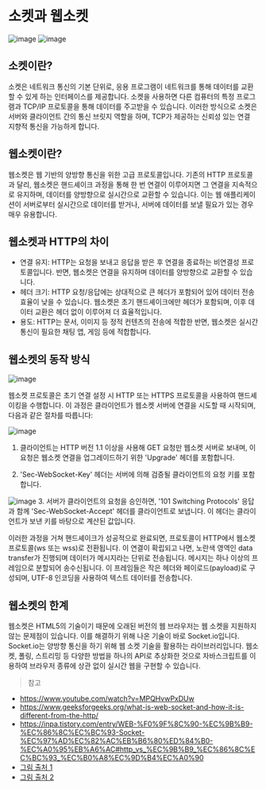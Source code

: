 # 소켓과 웹소켓
![image](https://github.com/Nomad-CS-STUDY/CS_STUDY/assets/135118163/cd0b22dd-c6d0-445a-9603-65450ca61e55)
![image](https://github.com/Nomad-CS-STUDY/CS_STUDY/assets/135118163/48b989e3-b2bc-46c2-8b64-71aed68a0ac6)

## 소켓이란?
소켓은 네트워크 통신의 기본 단위로, 응용 프로그램이 네트워크를 통해 데이터를 교환할 수 있게 하는 인터페이스를 제공합니다. 소켓을 사용하면 다른 컴퓨터의 특정 프로그램과 TCP/IP 프로토콜을 통해 데이터를 주고받을 수 있습니다. 이러한 방식으로 소켓은 서버와 클라이언트 간의 통신 브릿지 역할을 하며, TCP가 제공하는 신뢰성 있는 연결 지향적 통신을 가능하게 합니다.

## 웹소켓이란?
웹소켓은 웹 기반의 양방향 통신을 위한 고급 프로토콜입니다. 기존의 HTTP 프로토콜과 달리, 웹소켓은 핸드셰이크 과정을 통해 한 번 연결이 이루어지면 그 연결을 지속적으로 유지하며, 데이터를 양방향으로 실시간으로 교환할 수 있습니다. 이는 웹 애플리케이션이 서버로부터 실시간으로 데이터를 받거나, 서버에 데이터를 보낼 필요가 있는 경우 매우 유용합니다.

## 웹소켓과 HTTP의 차이
- 연결 유지: HTTP는 요청을 보내고 응답을 받은 후 연결을 종료하는 비연결성 프로토콜입니다. 반면, 웹소켓은 연결을 유지하며 데이터를 양방향으로 교환할 수 있습니다.
- 헤더 크기: HTTP 요청/응답에는 상대적으로 큰 헤더가 포함되어 있어 데이터 전송 효율이 낮을 수 있습니다. 웹소켓은 초기 핸드셰이크에만 헤더가 포함되며, 이후 데이터 교환은 헤더 없이 이루어져 더 효율적입니다.
- 용도: HTTP는 문서, 이미지 등 정적 컨텐츠의 전송에 적합한 반면, 웹소켓은 실시간 통신이 필요한 채팅 앱, 게임 등에 적합합니다.

## 웹소켓의 동작 방식
![image](https://github.com/Nomad-CS-STUDY/CS_STUDY/assets/135118163/07955add-c77b-4a09-997e-45de88b02aaf)

웹소켓 프로토콜은 초기 연결 설정 시 HTTP 또는 HTTPS 프로토콜을 사용하여 핸드셰이킹을 수행합니다. 이 과정은 클라이언트가 웹소켓 서버에 연결을 시도할 때 시작되며, 다음과 같은 절차를 따릅니다:

![image](https://github.com/Nomad-CS-STUDY/CS_STUDY/assets/135118163/da183d18-9123-42b6-a6c8-84866d142410)
1. 클라이언트는 HTTP 버전 1.1 이상을 사용해 GET 요청만 웹소켓 서버로 보내며, 이 요청은 웹소켓 연결을 업그레이드하기 위한 'Upgrade' 헤더를 포함합니다.

2. 'Sec-WebSocket-Key' 헤더는 서버에 의해 검증될 클라이언트의 요청 키를 포함합니다.

![image](https://github.com/Nomad-CS-STUDY/CS_STUDY/assets/135118163/3cf003e5-bccc-4b9c-b168-0b794314da77)
3. 서버가 클라이언트의 요청을 승인하면, '101 Switching Protocols' 응답과 함께 'Sec-WebSocket-Accept' 헤더를 클라이언트로 보냅니다. 이 헤더는 클라이언트가 보낸 키를 바탕으로 계산된 값입니다.

이러한 과정을 거쳐 핸드셰이크가 성공적으로 완료되면, 프로토콜이 HTTP에서 웹소켓 프로토콜(ws 또는 wss)로 전환됩니다.
이 연결이 확립되고 나면, 노란색 영역인 data transfer가 진행되며 데이터가 메시지라는 단위로 전송됩니다. 메시지는 하나 이상의 프레임으로 분할되어 송수신됩니다. 이 프레임들은 작은 헤더와 페이로드(payload)로 구성되며, UTF-8 인코딩을 사용하여 텍스트 데이터를 전송합니다.

## 웹소켓의 한계
웹소켓은 HTML5의 기술이기 때문에 오래된 버전의 웹 브라우저는 웹 소켓을 지원하지 않는 문제점이 있습니다. 이를 해결하기 위해 나온 기술이 바로 Socket.io입니다. Socket.io는 양방향 통신을 하기 위해 웹 소켓 기술을 활용하는 라이브러리입니다. 웹소켓, 폴링, 스트리밍 등 다양한 방법을 하나의 API로 추상화한 것으로 자바스크립트를 이용하여 브라우저 종류에 상관 없이 실시간 웹을 구현할 수 있습니다.

>참고
- https://www.youtube.com/watch?v=MPQHvwPxDUw
- https://www.geeksforgeeks.org/what-is-web-socket-and-how-it-is-different-from-the-http/
- https://inpa.tistory.com/entry/WEB-%F0%9F%8C%90-%EC%9B%B9-%EC%86%8C%EC%BC%93-Socket-%EC%97%AD%EC%82%AC%EB%B6%80%ED%84%B0-%EC%A0%95%EB%A6%AC#http_vs_%EC%9B%B9_%EC%86%8C%EC%BC%93_%EC%B0%A8%EC%9D%B4%EC%A0%90
- [그림 출처 1](https://www.geeksforgeeks.org/what-is-web-socket-and-how-it-is-different-from-the-http/)
- [그림 출처 2](https://levelup.gitconnected.com/websockets-demystified-part-1-understanding-the-protocol-fccca2ca75eb)
